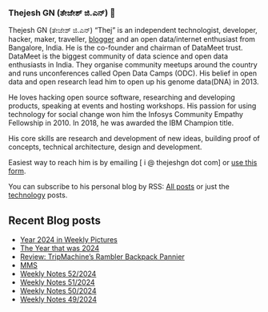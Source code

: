 ### Thejesh GN (ತೇಜೇಶ್ ಜಿ.ಎನ್) 👋

Thejesh GN (ತೇಜೇಶ್ ಜಿ.ಎನ್) “Thej” is an independent technologist, developer, hacker, maker, traveller, [blogger](https://thejeshgn.com/) and an open data/internet enthusiast from Bangalore, India. He is the co-founder and chairman of DataMeet trust. DataMeet is the biggest community of data science and open data enthusiasts in India. They organise community meetups around the country and runs unconferences called Open Data Camps (ODC). His belief in open data and open research lead him to open up his genome data(DNA) in 2013.

He loves hacking open source software, researching and developing products, speaking at events and hosting workshops. His passion for using technology for social change won him the Infosys Community Empathy Fellowship in 2010. In 2018, he was awarded the IBM Champion title.

His core skills are research and development of new ideas, building proof of concepts, technical architecture, design and development.

Easiest way to reach him is by emailing [ i @ thejeshgn dot com] or [use this form](https://thejeshgn.com/contact/).

You can subscribe to his personal blog by RSS: [All posts](https://feeds.thejeshgn.com/thejeshgn) or just the [technology](https://feeds.thejeshgn.com/technology) posts.

## Recent Blog posts
<!-- BLOG-POST-LIST:START -->
- [Year 2024 in Weekly Pictures](https://thejeshgn.com/2025/01/02/year-2024-in-weekly-pictures/)
- [The Year that was 2024](https://thejeshgn.com/2024/12/31/the-year-that-was-2024/)
- [Review: TripMachine’s Rambler Backpack Pannier](https://thejeshgn.com/2024/12/30/review-tripmachines-rambler-backpack-pannier/)
- [MMS](https://thejeshgn.com/2024/12/29/mms/)
- [Weekly Notes 52/2024](https://thejeshgn.com/2024/12/27/weekly-notes-52-2024/)
- [Weekly Notes 51/2024](https://thejeshgn.com/2024/12/20/weekly-notes-51-2024/)
- [Weekly Notes 50/2024](https://thejeshgn.com/2024/12/13/weekly-notes-50-2024/)
- [Weekly Notes 49/2024](https://thejeshgn.com/2024/12/06/weekly-notes-49-2024/)
<!-- BLOG-POST-LIST:END -->

